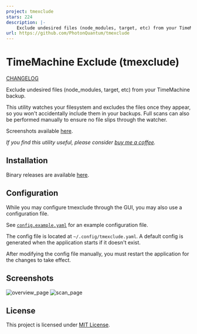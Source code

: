 ```yaml
---
project: tmexclude
stars: 224
description: |-
    Exclude undesired files (node_modules, target, etc) from your TimeMachine backup.
url: https://github.com/PhotonQuantum/tmexclude
---
```


# TimeMachine Exclude (tmexclude)

[CHANGELOG](./CHANGELOG.md)

Exclude undesired files (node_modules, target, etc) from your TimeMachine backup.

This utility watches your filesystem and excludes the files once they appear, so you won't accidentally include them
in your backups. Full scans can also be performed manually to ensure no file slips through the watcher.

Screenshots available [here](#screenshots).

*If you find this utility useful, please consider [buy me a coffee](https://buymeacoffee.com/lightquantum).*

## Installation

Binary releases are available [here](https://github.com/PhotonQuantum/tmexclude/releases).

## Configuration

While you may configure tmexclude through the GUI, you may also use a configuration file.

See [`config.example.yaml`](config.example.yaml) for an example configuration file.

The config file is located at `~/.config/tmexclude.yaml`.
A default config is generated when the application starts if it doesn't exist.

After modifying the config file manually, you must restart the application for the changes to take effect.

## Screenshots

![overview_page](./doc/screenshot1.jpeg)
![scan_page](./doc/screenshot2.jpeg)

## License

This project is licensed under [MIT License](LICENSE.txt).

